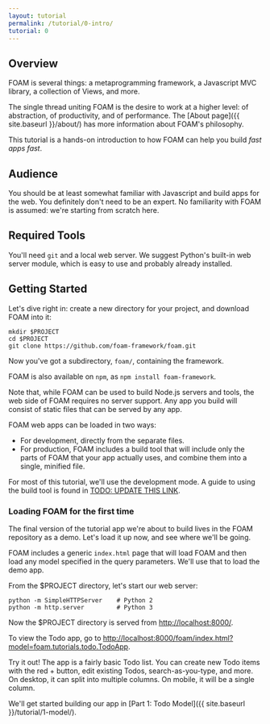 ```yaml
---
layout: tutorial
permalink: /tutorial/0-intro/
tutorial: 0
---
```


## Overview

FOAM is several things: a metaprogramming framework, a Javascript MVC library, a
collection of Views, and more.

The single thread uniting FOAM is the desire to work at a higher level: of
abstraction, of productivity, and of performance. The
[About page]({{ site.baseurl }}/about/) has more information about FOAM's
philosophy.

This tutorial is a hands-on introduction to how FOAM can help you build
*fast apps fast*.

## Audience

You should be at least somewhat familiar with Javascript and build apps for the
web. You definitely don't need to be an expert. No familiarity with FOAM is
assumed: we're starting from scratch here.

## Required Tools

You'll need `git` and a local web server. We suggest Python's built-in web
server module, which is easy to use and probably already installed.

## Getting Started

Let's dive right in: create a new directory for your project, and download FOAM
into it:

    mkdir $PROJECT
    cd $PROJECT
    git clone https://github.com/foam-framework/foam.git

Now you've got a subdirectory, `foam/`, containing the framework.

FOAM is also available on `npm`, as `npm install foam-framework`.

Note that, while FOAM can be used to build Node.js servers and tools, the web
side of FOAM requires no server support. Any app you build will consist of
static files that can be served by any app.

FOAM web apps can be loaded in two ways:

- For development, directly from the separate files.
- For production, FOAM includes a build tool that will include only the parts
  of FOAM that your app actually uses, and combine them into a single, minified
  file.

For most of this tutorial, we'll use the development mode. A guide to using the
build tool is found in [TODO: UPDATE THIS LINK]().

### Loading FOAM for the first time

The final version of the tutorial app we're about to build lives in the FOAM
repository as a demo. Let's load it up now, and see where we'll be going.

FOAM includes a generic `index.html` page that will load FOAM and then load any
model specified in the query parameters. We'll use that to load the demo app.

From the $PROJECT directory, let's start our web server:

    python -m SimpleHTTPServer    # Python 2
    python -m http.server         # Python 3

Now the $PROJECT directory is served from [http://localhost:8000/](http://localhost:8000/).

To view the Todo app, go to [http://localhost:8000/foam/index.html?model=foam.tutorials.todo.TodoApp](http://localhost:8000/foam/index.html?model=foam.tutorials.todo.TodoApp).

Try it out! The app is a fairly basic Todo list. You can create new Todo items
with the red + button, edit existing Todos, search-as-you-type, and more. On
desktop, it can split into multiple columns. On mobile, it will be a single
column.

We'll get started building our app in [Part 1: Todo Model]({{ site.baseurl }}/tutorial/1-model/).

